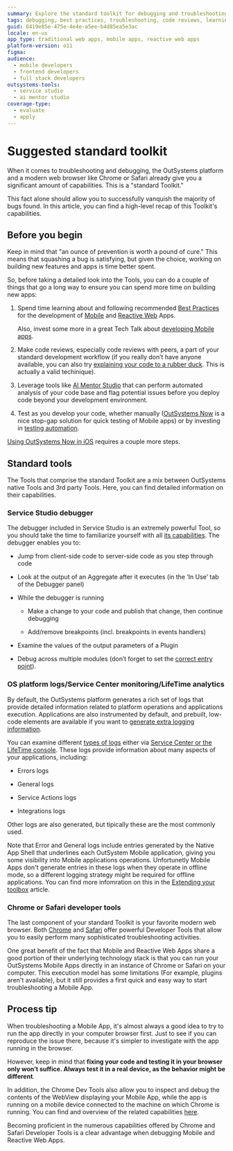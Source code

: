 ```yaml
---
summary: Explore the standard toolkit for debugging and troubleshooting in OutSystems 11 (O11), featuring native tools and modern web browsers.
tags: debugging, best practices, troubleshooting, code reviews, learning and development
guid: 6419e85e-475e-4e4e-a5ee-b4d85ea5e3ac
locale: en-us
app_type: traditional web apps, mobile apps, reactive web apps
platform-version: o11
figma:
audience:
  - mobile developers
  - frontend developers
  - full stack developers
outsystems-tools:
  - service studio
  - ai mentor studio
coverage-type:
  - evaluate
  - apply
---
```


# Suggested standard toolkit

When it comes to troubleshooting and debugging, the OutSystems platform and a modern web browser like Chrome or Safari already give you a significant amount of capabilities. This is a "standard Toolkit."

This fact alone should allow you to successfully vanquish the majority of bugs found. In this article, you can find a high-level recap of this Toolkit's capabilities.

## Before you begin

Keep in mind that "an ounce of prevention is worth a pound of cure." This means that squashing a bug is satisfying, but given the choice, working on building new features and apps is time better spent.

So, before taking a detailed look into the Tools, you can do a couple of things that go a long way to ensure you can spend more time on building new apps:

1. Spend time learning about and following recommended [Best Practices](https://success.outsystems.com/Documentation/Best_Practices) for the development of [Mobile](https://success.outsystems.com/Documentation/Best_Practices/Development/OutSystems_Mobile_Best_Practices) and [Reactive Web](https://www.outsystems.com/learn/lesson/2073/reactive-web-overview-and-best-practices) Apps.

    Also, invest some more in a great Tech Talk about [developing Mobile apps](https://www.outsystems.com/learn/lesson/1737/developing-mobile-apps).

1. Make code reviews, especially code reviews with peers, a part of your standard development workflow (if you really don’t have anyone available, you can also try [explaining your code to a rubber duck](https://en.wikipedia.org/wiki/Rubber_duck_debugging). This is actually a valid techinique).

1. Leverage tools like [AI Mentor Studio](https://success.outsystems.com/Documentation/Architecture_Dashboard/Introduction_to_Architecture_Dashboard) that can perform automated analysis of your code base and flag potential issues before you deploy code beyond your development environment.

1. Test as you develop your code, whether manually ([OutSystems Now](https://success.outsystems.com/Documentation/11/Delivering_Mobile_Apps/Test_Your_Mobile_App_in_the_Device_Using_OutSystems_Now) is a nice stop-gap solution for quick testing of Mobile apps) or by investing in [testing automation](https://success.outsystems.com/Documentation/Best_Practices/OutSystems_Testing_Guidelines).

<div class="info" markdown="1">

[Using OutSystems Now in iOS](https://www.outsystems.com/forums/discussion/52566/outsystems-now-app-is-out-of-apple-store/) requires a couple more steps.

</div>

## Standard tools

The Tools that comprise the standard Toolkit are a mix between OutSystems native Tools and 3rd party Tools. Here, you can find detailed information on their capabilities.

### Service Studio debugger

The debugger included in Service Studio is an extremely powerful Tool, so you should take the time to familiarize yourself with all [its capabilities](https://success.outsystems.com/Documentation/11/Developing_an_Application/Troubleshooting_Applications/Debugging_Applications). The debugger enables you to:

* Jump from client-side code to server-side code as you step through code

* Look at the output of an Aggregate after it executes (in the ‘In Use’ tab of the Debugger panel)

* While the debugger is running

    * Make a change to your code and publish that change, then continue debugging

    * Add/remove breakpoints (incl. breakpoints in events handlers)

* Examine the values of the output parameters of a Plugin

* Debug across multiple modules (don’t forget to set the [correct entry point](https://success.outsystems.com/Documentation/11/Developing_an_Application/Troubleshooting_Applications/Debugging_Applications/Debugging_Producer_Modules)).

### OS platform logs/Service Center monitoring/LifeTime analytics

By default, the OutSystems platform generates a rich set of logs that provide detailed information related to platform operations and applications execution. Applications are also instrumented by default, and prebuilt, low-code elements are available if you want to [generate extra logging information](https://success.outsystems.com/Documentation/11/Developing_an_Application/Troubleshooting_Applications/Log_Information_in_Action_Flows).

You can examine different [types of logs](https://success.outsystems.com/Documentation/11/Managing_the_Applications_Lifecycle/Monitor_and_Troubleshoot/View_the_Environment_Logs_and_Status) either via [Service Center or the LifeTime console](https://success.outsystems.com/Documentation/11/Managing_the_Applications_Lifecycle/Monitor_and_Troubleshoot/View_the_Environment_Logs_and_Status). These logs provide information about many aspects of your applications, including:

* Errors logs

* General logs

* Service Actions logs

* Integrations logs

Other logs are also generated, but tipically these are the most commonly used.

<div class="info" markdown="1">

Note that Error and General logs include entries generated by the Native App Shell that underlines each OutSystem Mobile application, giving you some visibility into Mobile applications operations.
Unfortunetly Mobile Apps don't generate entries in these logs when they operate in offline mode, so a different logging strategy might be required for offline applications. You can find more infomration on this in the [Extending your toolbox](extended-toolkit.md) article.

</div>

### Chrome or Safari developer tools

The last component of your standard Toolkit is your favorite modern web browser. Both [Chrome](https://developers.google.com/web/tools/chrome-devtools/) and [Safari](https://support.apple.com/guide/safari-developer/safari-developer-tools-overview-dev073038698/mac) offer powerful Developer Tools that allow you to easily perform many sophisticated troubleshooting activities.

One great benefit of the fact that Mobile and Reactive Web Apps share a good portion of their underlying technology stack is that you can run your OutSystems Mobile Apps directly in an instance of Chrome or Safari on your computer. This execution model has some limitations (For example, plugins aren't available), but it still provides a first quick and easy way to start troubleshooting a Mobile App.

## Process tip

When troubleshooting a Mobile App, it's almost always a good idea to try to run the app directly in your computer browser first. Just to see if you can reproduce the issue there, because it's simpler to investigate with the app running in the browser.

However, keep in mind that **fixing your code and testing it in your browser only won’t suffice. Always test it in a real device, as the behavior might be different**.

In addition, the Chrome Dev Tools also allow you to inspect and debug the contents of the WebView displaying your Mobile App, while the app is running on a mobile device connected to the machine on which Chrome is running. You can find and overview of the related capabilities [here](https://success.outsystems.com/Documentation/11/Developing_an_Application/Troubleshooting_Applications/Advanced_Mobile_App_Troubleshooting_Using_Chrome).

Becoming proficient in the numerous capabilities offered by Chrome and Safari Developer Tools is a clear advantage when debugging Mobile and Reactive Web Apps.
